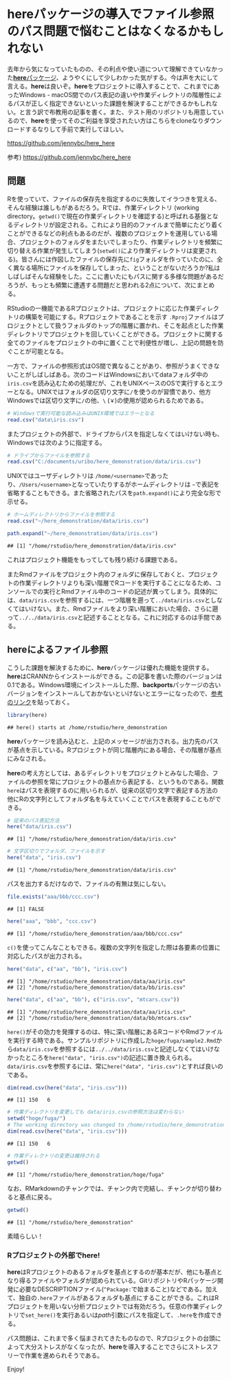 hereパッケージの導入でファイル参照のパス問題で悩むことはなくなるかもしれない
================

去年から気になっていたものの、その利点や使い道について理解できていなかった[**here**パッケージ](https://krlmlr.github.io/here/)、ようやくにして少しわかった気がする。今は声を大にして言える。**here**は良いぞ。**here**をプロジェクトに導入することで、これまでにあったWindows - macOS間でのパス表記の違いや作業ディレクトリの階層性によるパスが正しく指定できないといった課題を解決することができるかもしれない。と言う訳で布教用の記事を書く。また、テスト用のリポジトリも用意しているので、**here**を使ってそのご利益を享受されたい方はこちらをcloneなりダウンロードするなりして手前で実行してほしい。

<https://github.com/jennybc/here_here>

参考) <https://github.com/jennybc/here_here>

問題
----

Rを使っていて、ファイルの保存先を指定するのに失敗してイラつきを覚える、そんな経験は誰しもがあるだろう。Rでは、作業ディレクトリ (working directory。`getwd()`で現在の作業ディレクトリを確認する)と呼ばれる基盤となるディレクトリが設定される。これにより目的のファイルまで簡単にたどり着くことができるなどの利点もあるのだが、複数のプロジェクトを運用している場合、プロジェクトのフォルダをまたいでしまったり、作業ディレクトリを頻繁に切り替える作業が発生してしまう(`setwd()`により作業ディレクトリは変更される)。皆さんには作図したファイルの保存先に`fig`フォルダを作っていたのに、全く異なる場所にファイルを保存してしまった、ということがないだろうか?私はしばしばそんな経験をした。ここに書いたにもパスに関する多様な問題があるだろうが、もっとも頻繁に遭遇する問題だと思われる2点について、次にまとめる。

RStudioの一機能であるRプロジェクトは、プロジェクトに応じた作業ディレクトリの構築を可能にする。Rプロジェクトであることを示す `.Rproj`ファイルはプロジェクトとして扱うフォルダのトップの階層に置かれ、そこを起点とした作業ディレクトリでプロジェクトを回していくことができる。プロジェクトに関する全てのファイルをプロジェクトの中に置くことで利便性が増し、上記の問題を防ぐことが可能となる。

一方で、ファイルの参照形式はOS間で異なることがあり、参照がうまくできないことがしばしばある。次のコードはWindowsにおいてdataフォルダ中の`iris.csv`を読み込むための処理だが、これをUNIXベースのOSで実行するとエラーとなる。UNIXではフォルダの区切り文字に`/`を使うのが習慣であり、他方Windowsでは区切り文字に`/`の他、`\` (`￥`)の使用が認められるためである。

``` r
# Windowsで実行可能な読み込みはUNIX環境ではエラーとなる
read.csv("data\iris.csv")
```

またプロジェクトの外部で、ドライブからパスを指定しなくてはいけない時も、Windowsでは次のように指定する。

``` r
# ドライブからファイルを参照する
read.csv("C:/documents/uribo/here_demonstration/data/iris.csv")
```

UNIXではユーザディレクトリは `/home/<username>`であったり、`/Users/<username>`となっていたりするがホームディレクトリは `~`で表記を省略することもできる。また省略されたパスを`path.expand()`により完全な形で示せる。

``` r
# ホームディレクトリからファイルを参照する
read.csv("~/here_demonstration/data/iris.csv")
```

``` r
path.expand("~/here_demonstration/data/iris.csv")
```

    ## [1] "/home/rstudio/here_demonstration/data/iris.csv"

これはプロジェクト機能をもってしても残り続ける課題である。

またRmdファイルをプロジェクト内のフォルダに保存しておくと、プロジェクトの作業ディレクトリよりも深い階層でRコードを実行することになるため、コンソールでの実行とRmdファイル中のコードの記述が異ってしまう。具体的には、`data/iris.csv`を参照するには、一つ階層を遡って`../data/iris.csv`としなくてはいけない。また、Rmdファイルをより深い階層においた場合、さらに遡って`../../data/iris.csv`と記述することとなる。これに対応するのは手間である。

hereによるファイル参照
----------------------

こうした課題を解決するために、**here**パッケージは優れた機能を提供する。**here**はCRANNからインストールができる。この記事を書いた際のバージョンは0.1である。Windows環境にインストールした際、**backports**パッケージの古いバージョンをインストールしておかないといけないとエラーになったので、[参考のリンク](https://stackoverflow.com/questions/46416458/backports-1-1-1-package-fails-to-install)を貼っておく。

``` r
library(here)
```

    ## here() starts at /home/rstudio/here_demonstration

**here**パッケージを読み込むと、上記のメッセージが出力される。出力先のパスが基点を示している。Rプロジェクトが同じ階層内にある場合、その階層が基点にみなされる。

**here**の考え方としては、あるディレクトリをプロジェクトとみなした場合、ファイルの参照を常にプロジェクトの基点から表記する、というものである。関数`here`はパスを表現するのに用いられるが、従来の区切り文字で表記する方法の他にRの文字列としてフォルダ名を与えていくことでパスを表現することもができる。

``` r
# 従来のパス表記方法
here("data/iris.csv")
```

    ## [1] "/home/rstudio/here_demonstration/data/iris.csv"

``` r
# 文字区切りでフォルダ、ファイルを示す
here("data", "iris.csv")
```

    ## [1] "/home/rstudio/here_demonstration/data/iris.csv"

パスを出力するだけなので、ファイルの有無は気にしない。

``` r
file.exists("aaa/bbb/ccc.csv")
```

    ## [1] FALSE

``` r
here("aaa", "bbb", "ccc.csv")
```

    ## [1] "/home/rstudio/here_demonstration/aaa/bbb/ccc.csv"

`c()`を使ってこんなこともできる。複数の文字列を指定した際は各要素の位置に対応したパスが出力される。

``` r
here("data", c("aa", "bb"), "iris.csv")
```

    ## [1] "/home/rstudio/here_demonstration/data/aa/iris.csv"
    ## [2] "/home/rstudio/here_demonstration/data/bb/iris.csv"

``` r
here("data", c("aa", "bb"), c("iris.csv", "mtcars.csv"))
```

    ## [1] "/home/rstudio/here_demonstration/data/aa/iris.csv"  
    ## [2] "/home/rstudio/here_demonstration/data/bb/mtcars.csv"

`here()`がその効力を発揮するのは、特に深い階層にあるRコードやRmdファイルを実行する時である。サンプルリポジトリに作成した`hoge/fuga/sample2.Rmd`から`data/iris.csv`を参照するには`../../data/iris.csv`と記述しなくてはいけなかったところを`here("data", "iris.csv")`の記述に置き換えられる。`data/iris.csv`を参照するには、常に`here("data", "iris.csv")`とすれば良いのである。

``` r
dim(read.csv(here("data", "iris.csv")))
```

    ## [1] 150   6

``` r
# 作業ディレクトリを変更しても data/iris.csvの参照方法は変わらない
setwd("hoge/fuga/")
# The working directory was changed to /home/rstudio/here_demonstration/hoge/fuga inside a notebook chunk. The working directory will be reset when the chunk is finished running. Use the knitr root.dir option in the setup chunk to change the working directory for notebook chunks.
dim(read.csv(here("data", "iris.csv")))
```

    ## [1] 150   6

``` r
# 作業ディレクトリの変更は維持される
getwd()
```

    ## [1] "/home/rstudio/here_demonstration/hoge/fuga"

なお、RMarkdownのチャンクでは、チャンク内で完結し、チャンクが切り替わると基点に戻る。

``` r
getwd()
```

    ## [1] "/home/rstudio/here_demonstration"

素晴らしい！

### Rプロジェクトの外部でhere!

**here**はRプロジェクトのあるフォルダを基点とするのが基本だが、他にも基点となり得るファイルやフォルダが認められている。GitリポジトリやRパッケージ開発に必要なDESCRIPTIONファイル(`^Package:`で始まること)などである。加えて、独自の`.here`ファイルがあるフォルダも基点にすることができる。これはRプロジェクトを用いない分析プロジェクトでは有効だろう。任意の作業ディレクトリで`set_here()`を実行あるいは*path*引数にパスを指定して、`.here`を作成できる。

パス問題は、これまで多く悩まされてきたものなので、Rプロジェクトの台頭によって大分ストレスがなくなったが、**here**を導入することでさらにストレスフリーで作業を進められそうである。

Enjoy!
